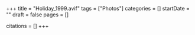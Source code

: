 +++
title = "Holiday_1999.avif"
tags = ["Photos"]
categories = []
startDate = ""
draft = false
pages = []

citations = []
+++
